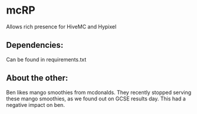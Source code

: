 # mcRP
Allows rich presence for HiveMC and Hypixel

## Dependencies:
Can be found in requirements.txt
## About the other:
Ben likes mango smoothies from mcdonalds. They recently stopped serving these mango smoothies, as we found out on GCSE results day. This had a negative impact on ben.
